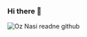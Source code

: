 ### Hi there 👋
![Oz Nasi readne github](https://user-images.githubusercontent.com/24458541/94139040-adde2d80-fe71-11ea-9c69-8e417328d6a5.png)
<!--
**oznasi1/oznasi1** is a ✨ _special_ ✨ repository because its `README.md` (this file) appears on your GitHub profile.

Here are some ideas to get you started:

- 🔭 I’m currently working on ...
- 🌱 I’m currently learning ...
- 👯 I’m looking to collaborate on ...
- 🤔 I’m looking for help with ...
- 💬 Ask me about ...
- 📫 How to reach me: ...
- 😄 Pronouns: ...
- ⚡ Fun fact: ...
-->
